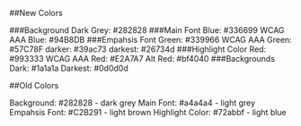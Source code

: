 ##New Colors

###Background
Dark Grey: #282828
###Main Font
Blue: #336699
WCAG AAA Blue: #94B8DB
###Empahsis Font
Green: #339966
WCAG AAA Green: #57C78F
darker: #39ac73
darkest: #26734d
###Highlight Color
Red: #993333
WCAG AAA Red: #E2A7A7
Alt Red: #bf4040
###Backgrounds
Dark: #1a1a1a
Darkest: #0d0d0d


##Old Colors

Background: #282828 - dark grey
Main Font: #a4a4a4 - light grey
Empahsis Font: #C2B291 - light brown
Highlight Color: #72abbf -  light blue